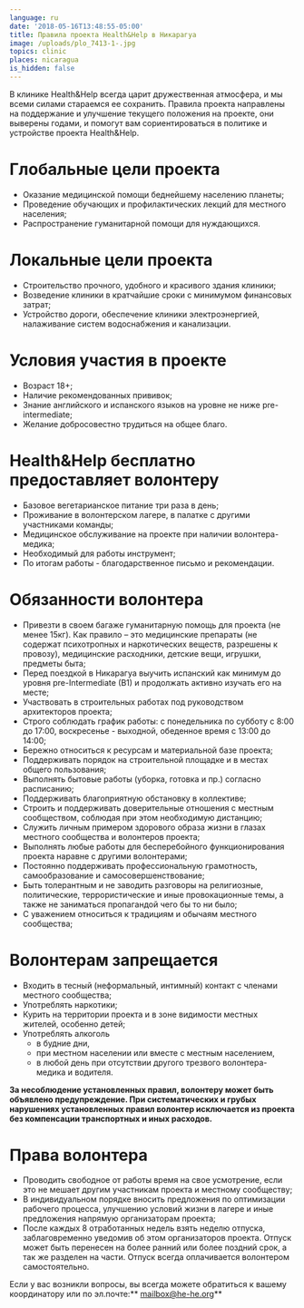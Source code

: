 ```yaml
---
language: ru
date: '2018-05-16T13:48:55-05:00'
title: Правила проекта Health&Help в Никарагуа
image: /uploads/plo_7413-1-.jpg
topics: clinic
places: nicaragua
is_hidden: false
---
```

В клинике Health&Help всегда царит дружественная атмосфера, и мы всеми силами стараемся ее сохранить. Правила проекта направлены на поддержание и улучшение текущего положения на проекте, они выверены годами, и помогут вам сориентироваться в политике и устройстве проекта Health&Help.

# Глобальные цели проекта

* Оказание медицинской помощи беднейшему населению планеты;
* Проведение обучающих и профилактических лекций для местного населения;
* Распространение гуманитарной помощи для нуждающихся.

# Локальные цели проекта

* Строительство прочного, удобного и красивого здания клиники;
* Возведение клиники в кратчайшие сроки с минимумом финансовых затрат;
* Устройство дороги, обеспечение клиники электроэнергией, налаживание систем водоснабжения и канализации.

# Условия участия в проекте

* Возраст 18+;
* Наличие рекомендованных прививок;
* Знание английского и испанского языков на уровне не ниже pre-intermediate;
* Желание добросовестно трудиться на общее благо.

# Health&Help бесплатно предоставляет волонтеру

* Базовое вегетарианское питание три раза в день;
* Проживание в волонтерском лагере, в палатке с другими участниками команды;
* Медицинское обслуживание на проекте при наличии волонтера-медика;
* Необходимый для работы инструмент;
* По итогам работы - благодарственное письмо и рекомендации.

# Обязанности волонтера

* Привезти в своем багаже гуманитарную помощь для проекта (не менее 15кг). Как правило – это медицинские препараты (не содержат психотропных и наркотических веществ, разрешены к провозу), медицинские расходники, детские вещи, игрушки, предметы быта;
* Перед поездкой в Никарагуа выучить испанский как минимум до уровня pre-Intermediate (B1) и продолжать активно изучать его на месте;
* Участвовать в строительных работах под руководством архитекторов проекта;
* Строго соблюдать график работы: с понедельника по субботу с 8:00 до 17:00, воскресенье - выходной, обеденное время с 13:00 до 14:00;
* Бережно относиться к ресурсам и материальной базе проекта;
* Поддерживать порядок на строительной площадке и в местах общего пользования;
* Выполнять бытовые работы (уборка, готовка и пр.) согласно расписанию;
* Поддерживать благоприятную обстановку в коллективе;
* Строить и поддерживать доверительные отношения с местным сообществом, соблюдая при этом необходимую дистанцию;
* Служить личным примером здорового образа жизни в глазах местного сообщества и волонтеров проекта;
* Выполнять любые работы для бесперебойного функционирования проекта наравне с другими волонтерами;
* Постоянно поддерживать профессиональную грамотность, самообразование и самосовершенствование;
* Быть толерантным и не заводить разговоры на религиозные, политические, террористические и иные провокационные темы, а также не заниматься пропагандой чего бы то ни было;
* С уважением относиться к традициям и обычаям местного сообщества;

# Волонтерам запрещается

* Входить в тесный (неформальный, интимный) контакт с членами местного сообщества;
* Употреблять наркотики;
* Курить на территории проекта и в зоне видимости местных жителей, особенно детей;
* Употреблять алкоголь
  * в будние дни,
  * при местном населении или вместе с местным населением,
  * в любой день при отсутствии другого трезвого волонтера-медика и водителя.

**За несоблюдение установленных правил, волонтеру может быть объявлено предупреждение. При систематических и грубых нарушениях установленных правил волонтер исключается из проекта без компенсации транспортных и иных расходов.**

# Права волонтера

* Проводить свободное от работы время на свое усмотрение, если это не мешает другим участникам проекта и местному сообществу;
* В индивидуальном порядке вносить предложения по оптимизации рабочего процесса, улучшению условий жизни в лагере и иные предложения напрямую организаторам проекта;
* После каждых 8 отработанных недель взять неделю отпуска, заблаговременно уведомив об этом организаторов проекта. Отпуск может быть перенесен на более ранний или более поздний срок, а так же разделен на части. Отпуск всегда оплачивается волонтером самостоятельно.

Если у вас возникли вопросы, вы всегда можете обратиться к вашему координатору или по эл.почте:** mailbox@he-he.org**
